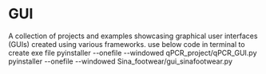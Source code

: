 # GUI
 A collection of projects and examples showcasing graphical user interfaces (GUIs) created using various frameworks.
use below code in terminal to create exe file
pyinstaller --onefile --windowed qPCR_project/qPCR_GUI.py
pyinstaller --onefile --windowed Sina_footwear/gui_sinafootwear.py

